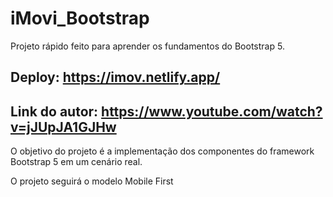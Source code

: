 # iMovi_Bootstrap
Projeto rápido feito  para  aprender os fundamentos do Bootstrap 5.

## Deploy: https://imov.netlify.app/

## Link do autor: https://www.youtube.com/watch?v=jJUpJA1GJHw

O objetivo do projeto é a implementação dos componentes do framework Bootstrap 5 em um cenário real.

O projeto seguirá o modelo Mobile First
